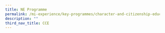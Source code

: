 ```yaml
---
title: NE Programme
permalink: /mi-experience/key-programmes/character-and-citizenship-education/ne-programme/
description: ""
third_nav_title: CCE
---
```

